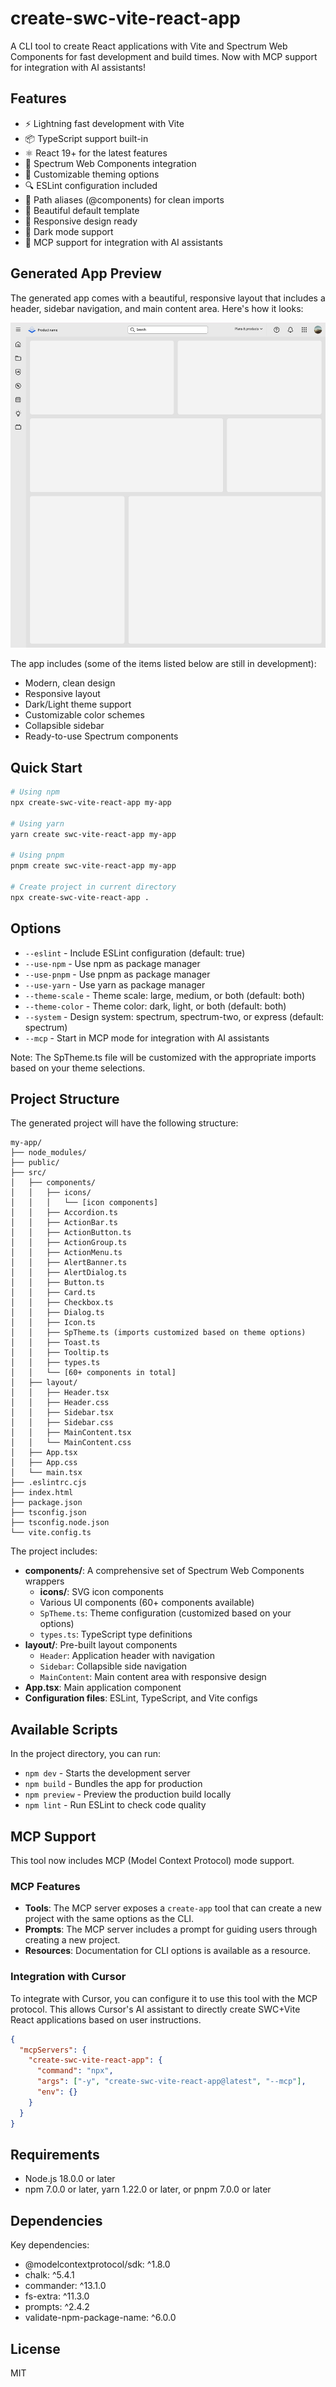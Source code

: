 # create-swc-vite-react-app

A CLI tool to create React applications with Vite and Spectrum Web Components for fast development and build times. Now with MCP support for integration with AI assistants!

## Features

- ⚡️ Lightning fast development with Vite
- 📦 TypeScript support built-in
- ⚛️ React 19+ for the latest features
- 🎨 Spectrum Web Components integration
- 🌈 Customizable theming options
- 🔍 ESLint configuration included
- 🧩 Path aliases (@components) for clean imports
- 🎨 Beautiful default template
- 📱 Responsive design ready
- 🌙 Dark mode support
- 🤖 MCP support for integration with AI assistants

## Generated App Preview

The generated app comes with a beautiful, responsive layout that includes a header, sidebar navigation, and main content area. Here's how it looks:

![Generated App Preview](AppFrame.png)

The app includes (some of the items listed below are still in development):
- Modern, clean design
- Responsive layout
- Dark/Light theme support
- Customizable color schemes
- Collapsible sidebar
- Ready-to-use Spectrum components

## Quick Start

```bash
# Using npm
npx create-swc-vite-react-app my-app

# Using yarn
yarn create swc-vite-react-app my-app

# Using pnpm
pnpm create swc-vite-react-app my-app

# Create project in current directory
npx create-swc-vite-react-app .
```

## Options

- `--eslint` - Include ESLint configuration (default: true)
- `--use-npm` - Use npm as package manager
- `--use-pnpm` - Use pnpm as package manager
- `--use-yarn` - Use yarn as package manager
- `--theme-scale` - Theme scale: large, medium, or both (default: both)
- `--theme-color` - Theme color: dark, light, or both (default: both)
- `--system` - Design system: spectrum, spectrum-two, or express (default: spectrum)
- `--mcp` - Start in MCP mode for integration with AI assistants

Note: The SpTheme.ts file will be customized with the appropriate imports based on your theme selections.

## Project Structure

The generated project will have the following structure:

```
my-app/
├── node_modules/
├── public/
├── src/
│   ├── components/
│   │   ├── icons/
│   │   │   └── [icon components]
│   │   ├── Accordion.ts
│   │   ├── ActionBar.ts
│   │   ├── ActionButton.ts
│   │   ├── ActionGroup.ts
│   │   ├── ActionMenu.ts
│   │   ├── AlertBanner.ts
│   │   ├── AlertDialog.ts
│   │   ├── Button.ts
│   │   ├── Card.ts
│   │   ├── Checkbox.ts
│   │   ├── Dialog.ts
│   │   ├── Icon.ts
│   │   ├── SpTheme.ts (imports customized based on theme options)
│   │   ├── Toast.ts
│   │   ├── Tooltip.ts
│   │   ├── types.ts
│   │   └── [60+ components in total]
│   ├── layout/
│   │   ├── Header.tsx
│   │   ├── Header.css
│   │   ├── Sidebar.tsx
│   │   ├── Sidebar.css
│   │   ├── MainContent.tsx
│   │   └── MainContent.css
│   ├── App.tsx
│   ├── App.css
│   └── main.tsx
├── .eslintrc.cjs
├── index.html
├── package.json
├── tsconfig.json
├── tsconfig.node.json
└── vite.config.ts
```

The project includes:

- **components/**: A comprehensive set of Spectrum Web Components wrappers
  - **icons/**: SVG icon components
  - Various UI components (60+ components available)
  - `SpTheme.ts`: Theme configuration (customized based on your options)
  - `types.ts`: TypeScript type definitions
- **layout/**: Pre-built layout components
  - `Header`: Application header with navigation
  - `Sidebar`: Collapsible side navigation
  - `MainContent`: Main content area with responsive design
- **App.tsx**: Main application component
- **Configuration files**: ESLint, TypeScript, and Vite configs

## Available Scripts

In the project directory, you can run:

- `npm dev` - Starts the development server
- `npm build` - Bundles the app for production
- `npm preview` - Preview the production build locally
- `npm lint` - Run ESLint to check code quality

## MCP Support

This tool now includes MCP (Model Context Protocol) mode support.

### MCP Features

- **Tools**: The MCP server exposes a `create-app` tool that can create a new project with the same options as the CLI.
- **Prompts**: The MCP server includes a prompt for guiding users through creating a new project.
- **Resources**: Documentation for CLI options is available as a resource.

### Integration with Cursor

To integrate with Cursor, you can configure it to use this tool with the MCP protocol. This allows Cursor's AI assistant to directly create SWC+Vite React applications based on user instructions.

```json
{
  "mcpServers": {
    "create-swc-vite-react-app": {
      "command": "npx",
      "args": ["-y", "create-swc-vite-react-app@latest", "--mcp"],
      "env": {}
    }
  }
}
```

## Requirements

- Node.js 18.0.0 or later
- npm 7.0.0 or later, yarn 1.22.0 or later, or pnpm 7.0.0 or later

## Dependencies

Key dependencies:
- @modelcontextprotocol/sdk: ^1.8.0
- chalk: ^5.4.1
- commander: ^13.1.0
- fs-extra: ^11.3.0
- prompts: ^2.4.2
- validate-npm-package-name: ^6.0.0

## License

MIT 
